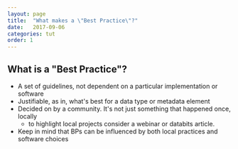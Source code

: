 ```yaml
---
layout: page
title:  "What makes a \"Best Practice\"?"
date:   2017-09-06
categories: tut
order: 1
---
```


## What is a "Best Practice"?
- A set of guidelines, not dependent on a particular implementation or software
- Justifiable, as in, what's best for a data type or metadata element
- Decided on by a community. It's not just something that happened once, locally 
    - to highlight local projects consider a webinar or databits article. 
- Keep in mind that BPs can be influenced by both local practices and software choices


